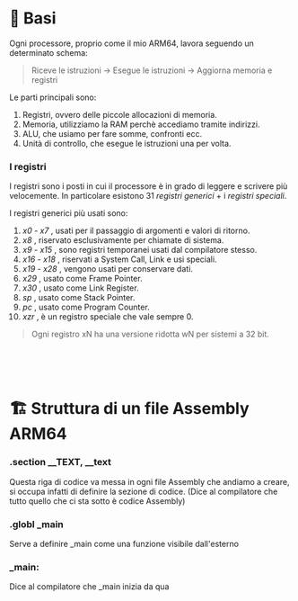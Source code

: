 # 🧠 Basi

Ogni processore, proprio come il mio ARM64, lavora seguendo un determinato schema:

> Riceve le istruzioni -> Esegue le istruzioni -> Aggiorna memoria e registri

Le parti principali sono:

1. Registri, ovvero delle piccole allocazioni di memoria.
2. Memoria, utilizziamo la RAM perchè accediamo tramite indirizzi.
3. ALU, che usiamo per fare somme, confronti ecc.
4. Unità di controllo, che esegue le istruzioni una per volta.

### I registri

I registri sono i posti in cui il processore è in grado di leggere e scrivere più velocemente.
In particolare esistono 31 _registri generici_ + i _registri speciali_.

I registri generici più usati sono:

1. _x0 - x7_ , usati per il passaggio di argomenti e valori di ritorno.
2. _x8_ , riservato esclusivamente per chiamate di sistema.
3. _x9 - x15_ , sono registri temporanei usati dal compilatore stesso.
4. _x16 - x18_ , riservati a System Call, Link e usi speciali.
5. _x19 - x28_ , vengono usati per conservare dati.
6. _x29_ , usato come Frame Pointer.
7. _x30_ , usato come Link Register.
8. _sp_ , usato come Stack Pointer.
9. _pc_ , usato come Program Counter.
10. _xzr_ , è un registro speciale che vale sempre 0.

> Ogni registro xN ha una versione ridotta wN per sistemi a 32 bit.

<br>
<br>
<br>

# 🏗️ Struttura di un file Assembly ARM64

### .section \_\_TEXT, \_\_text

Questa riga di codice va messa in ogni file Assembly che andiamo a creare, si occupa infatti di definire la sezione di codice. (Dice al compilatore che tutto quello che ci sta sotto è codice Assembly)

### .globl \_main

Serve a definire \_main come una funzione visibile dall'esterno

### \_main:

Dice al compilatore che \_main inizia da qua

